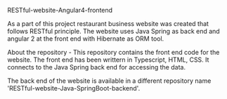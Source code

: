 RESTful-website-Angular4-frontend

As a part of this project restaurant business website was created that follows RESTful principle. The website uses Java Spring as back end and angular 2 at the front end with Hibernate as ORM tool.

About the repository - This repository contains the front end code for the website. The front end has been writtern in Typescript, HTML, CSS. It connects to the Java Spring back end for accessing the data.

The back end of the website is available in a different repository name 'RESTful-website-Java-SpringBoot-backend'.
